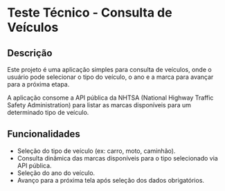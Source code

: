 # Teste Técnico - Consulta de Veículos

## Descrição

Este projeto é uma aplicação simples para consulta de veículos, onde o usuário pode selecionar o tipo do veículo, o ano e a marca para avançar para a próxima etapa.

A aplicação consome a API pública da NHTSA (National Highway Traffic Safety Administration) para listar as marcas disponíveis para um determinado tipo de veículo.

## Funcionalidades

- Seleção do tipo de veículo (ex: carro, moto, caminhão).
- Consulta dinâmica das marcas disponíveis para o tipo selecionado via API pública.
- Seleção do ano do veículo.
- Avanço para a próxima tela após seleção dos dados obrigatórios.
